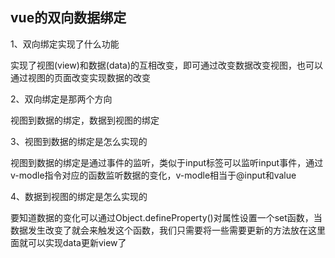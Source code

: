 ## vue的双向数据绑定

1、双向绑定实现了什么功能

实现了视图(view)和数据(data)的互相改变，即可通过改变数据改变视图，也可以通过视图的页面改变实现数据的改变

2、双向绑定是那两个方向

视图到数据的绑定，数据到视图的绑定

3、视图到数据的绑定是怎么实现的

视图到数据的绑定是通过事件的监听，类似于input标签可以监听input事件，通过v-modle指令对应的函数监听数据的变化，v-modle相当于@input和value

4、数据到视图的绑定是怎么实现的

要知道数据的变化可以通过Object.defineProperty()对属性设置一个set函数，当数据发生改变了就会来触发这个函数，我们只需要将一些需要更新的方法放在这里面就可以实现data更新view了